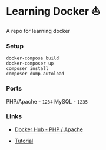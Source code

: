 # Learning Docker ⛵️

A repo for learning docker

### Setup

```
docker-compose build
docker-composer up
composer install
composer dump-autoload
```

### Ports
PHP/Apache - `1234`
MySQL - `1235`

### Links
 - [Docker Hub - PHP / Apache](https://hub.docker.com/layers/library/php/8.2-apache/images/sha256-ea110a6b764ad7fcfef9ca644afd3af3968f54a1fb4a5de54e4a2750200355bf?context=explore)

 - [Tutorial](https://www.youtube.com/watch?v=zWyggxV51oQ)